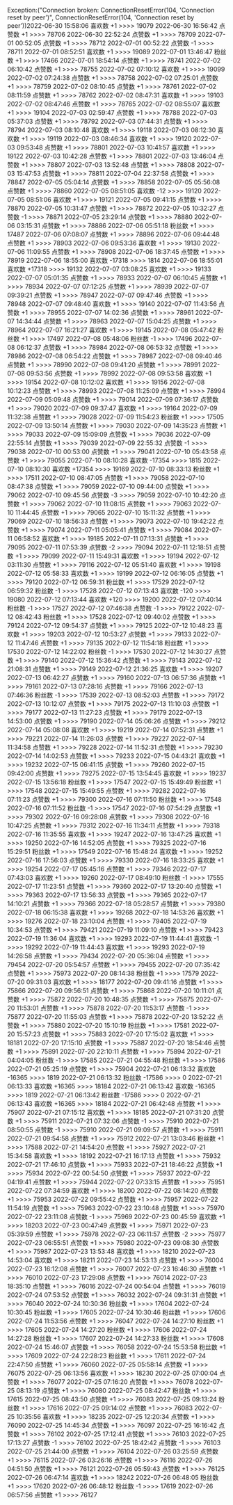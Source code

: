 Exception:("Connection broken: ConnectionResetError(104, 'Connection reset by peer')", ConnectionResetError(104, 'Connection reset by peer'))2022-06-30  15:58:06   喜欢数 +1 >>>> 19079
2022-06-30  16:56:42   点赞数 +1 >>>> 78706
2022-06-30  22:52:24   点赞数 +1 >>>> 78709
2022-07-01  00:52:05   点赞数 +1 >>>> 78712
2022-07-01  00:52:22   点赞数 -1 >>>> 78711
2022-07-01  08:52:51   喜欢数 +1 >>>> 19089
2022-07-01  13:46:47   粉丝数 +1 >>>> 17466
2022-07-01  18:54:14   点赞数 +1 >>>> 78741
2022-07-02  06:10:42   点赞数 +1 >>>> 78755
2022-07-02  07:10:12   喜欢数 +1 >>>> 19099
2022-07-02  07:24:38   点赞数 +1 >>>> 78758
2022-07-02  07:25:01   点赞数 +1 >>>> 78759
2022-07-02  08:10:45   点赞数 +1 >>>> 78761
2022-07-02  08:11:59   点赞数 +1 >>>> 78762
2022-07-02  08:47:31   喜欢数 +1 >>>> 19103
2022-07-02  08:47:46   点赞数 +1 >>>> 78765
2022-07-02  08:55:07   喜欢数 +1 >>>> 19104
2022-07-03  02:59:47   点赞数 +1 >>>> 78788
2022-07-03  05:37:03   点赞数 +1 >>>> 78792
2022-07-03  07:44:31   点赞数 +1 >>>> 78794
2022-07-03  08:10:48   喜欢数 +1 >>>> 19118
2022-07-03  08:12:30   喜欢数 +1 >>>> 19119
2022-07-03  08:46:34   喜欢数 +1 >>>> 19120
2022-07-03  09:53:48   点赞数 +1 >>>> 78801
2022-07-03  10:41:57   喜欢数 +1 >>>> 19122
2022-07-03  10:42:28   点赞数 +1 >>>> 78801
2022-07-03  13:46:04   点赞数 +1 >>>> 78807
2022-07-03  13:52:48   点赞数 +1 >>>> 78808
2022-07-03  15:47:53   点赞数 +1 >>>> 78811
2022-07-04  22:37:58   点赞数 +1 >>>> 78847
2022-07-05  05:04:14   点赞数 +1 >>>> 78858
2022-07-05  05:56:08   点赞数 +1 >>>> 78860
2022-07-05  08:51:05   喜欢数 -12 >>>> 19120
2022-07-05  08:51:06   喜欢数 +1 >>>> 19121
2022-07-05  09:41:15   点赞数 +1 >>>> 78870
2022-07-05  10:31:47   点赞数 +1 >>>> 78872
2022-07-05  10:32:27   点赞数 -1 >>>> 78871
2022-07-05  23:29:14   点赞数 +1 >>>> 78880
2022-07-06  03:15:31   点赞数 +1 >>>> 78886
2022-07-06  05:51:18   粉丝数 +1 >>>> 17487
2022-07-06  07:08:07   点赞数 +1 >>>> 78896
2022-07-06  09:44:48   点赞数 +1 >>>> 78903
2022-07-06  09:53:36   喜欢数 +1 >>>> 19130
2022-07-06  11:09:55   点赞数 +1 >>>> 78908
2022-07-06  18:37:45   点赞数 +1 >>>> 78919
2022-07-06  18:55:00   喜欢数 -17318 >>>> 1814
2022-07-06  18:55:01   喜欢数 +17318 >>>> 19132
2022-07-07  03:08:25   喜欢数 +1 >>>> 19133
2022-07-07  05:01:35   点赞数 +1 >>>> 78933
2022-07-07  06:10:45   点赞数 +1 >>>> 78934
2022-07-07  07:12:25   点赞数 +1 >>>> 78939
2022-07-07  09:39:21   点赞数 +1 >>>> 78947
2022-07-07  09:47:46   点赞数 +1 >>>> 78948
2022-07-07  09:48:40   喜欢数 +1 >>>> 19140
2022-07-07  11:43:56   点赞数 +1 >>>> 78955
2022-07-07  14:02:36   点赞数 +1 >>>> 78961
2022-07-07  14:34:44   点赞数 +1 >>>> 78963
2022-07-07  15:04:25   点赞数 +1 >>>> 78964
2022-07-07  16:21:27   喜欢数 +1 >>>> 19145
2022-07-08  05:47:42   粉丝数 +1 >>>> 17497
2022-07-08  05:48:06   粉丝数 -1 >>>> 17496
2022-07-08  06:12:37   点赞数 +1 >>>> 78984
2022-07-08  06:53:32   点赞数 +1 >>>> 78986
2022-07-08  06:54:22   点赞数 +1 >>>> 78987
2022-07-08  09:40:46   点赞数 +1 >>>> 78990
2022-07-08  09:41:20   点赞数 +1 >>>> 78991
2022-07-08  09:53:56   点赞数 +1 >>>> 78992
2022-07-08  09:53:58   喜欢数 +1 >>>> 19154
2022-07-08  10:12:02   喜欢数 +1 >>>> 19156
2022-07-08  10:12:23   点赞数 +1 >>>> 78993
2022-07-08  11:25:09   点赞数 +1 >>>> 78994
2022-07-09  05:09:48   点赞数 +1 >>>> 79014
2022-07-09  07:36:17   点赞数 +1 >>>> 79020
2022-07-09  09:37:47   喜欢数 +1 >>>> 19164
2022-07-09  11:32:38   点赞数 +1 >>>> 79028
2022-07-09  11:54:23   粉丝数 +1 >>>> 17505
2022-07-09  13:50:14   点赞数 +1 >>>> 79030
2022-07-09  14:35:23   点赞数 +1 >>>> 79033
2022-07-09  15:09:09   点赞数 +1 >>>> 79036
2022-07-09  22:55:14   点赞数 +1 >>>> 79039
2022-07-09  22:55:32   点赞数 -1 >>>> 79038
2022-07-10  00:53:00   点赞数 +1 >>>> 79041
2022-07-10  05:43:58   点赞数 +1 >>>> 79055
2022-07-10  08:10:28   喜欢数 -17354 >>>> 1815
2022-07-10  08:10:30   喜欢数 +17354 >>>> 19169
2022-07-10  08:33:13   粉丝数 +1 >>>> 17511
2022-07-10  08:47:05   点赞数 +1 >>>> 79058
2022-07-10  08:47:38   点赞数 +1 >>>> 79059
2022-07-10  09:44:00   点赞数 +1 >>>> 79062
2022-07-10  09:45:56   点赞数 -3 >>>> 79059
2022-07-10  10:42:20   点赞数 +1 >>>> 79062
2022-07-10  11:08:15   点赞数 +1 >>>> 79063
2022-07-10  11:44:45   点赞数 +1 >>>> 79065
2022-07-10  15:11:32   点赞数 +1 >>>> 79069
2022-07-10  18:56:33   点赞数 +1 >>>> 79073
2022-07-10  19:42:22   点赞数 +1 >>>> 79074
2022-07-11  05:05:41   点赞数 +1 >>>> 79084
2022-07-11  06:58:52   喜欢数 +1 >>>> 19185
2022-07-11  07:13:31   点赞数 +1 >>>> 79095
2022-07-11  07:53:39   点赞数 -2 >>>> 79094
2022-07-11  12:18:51   点赞数 +1 >>>> 79099
2022-07-11  15:49:31   喜欢数 +1 >>>> 19194
2022-07-12  03:11:30   点赞数 +1 >>>> 79116
2022-07-12  05:51:40   喜欢数 +1 >>>> 19198
2022-07-12  05:58:33   喜欢数 +1 >>>> 19199
2022-07-12  06:16:05   点赞数 +1 >>>> 79120
2022-07-12  06:59:31   粉丝数 +1 >>>> 17529
2022-07-12  06:59:32   粉丝数 -1 >>>> 17528
2022-07-12  07:13:43   喜欢数 -120 >>>> 19080
2022-07-12  07:13:44   喜欢数 +120 >>>> 19200
2022-07-12  07:40:14   粉丝数 -1 >>>> 17527
2022-07-12  07:46:38   点赞数 -1 >>>> 79122
2022-07-12  08:42:43   粉丝数 +1 >>>> 17528
2022-07-12  09:40:02   点赞数 +1 >>>> 79124
2022-07-12  09:54:37   点赞数 +1 >>>> 79125
2022-07-12  10:48:23   喜欢数 +1 >>>> 19203
2022-07-12  10:53:27   点赞数 +1 >>>> 79133
2022-07-12  11:47:46   点赞数 +1 >>>> 79135
2022-07-12  11:54:18   粉丝数 +1 >>>> 17530
2022-07-12  14:22:02   粉丝数 -1 >>>> 17530
2022-07-12  14:30:27   点赞数 +1 >>>> 79140
2022-07-12  15:36:42   点赞数 +1 >>>> 79143
2022-07-12  21:08:31   点赞数 +1 >>>> 79149
2022-07-12  21:36:25   喜欢数 +1 >>>> 19207
2022-07-13  06:42:27   点赞数 +1 >>>> 79160
2022-07-13  06:57:36   点赞数 +1 >>>> 79161
2022-07-13  07:28:16   点赞数 +1 >>>> 79166
2022-07-13  07:46:36   粉丝数 -1 >>>> 17539
2022-07-13  08:52:03   点赞数 +1 >>>> 79172
2022-07-13  10:12:07   点赞数 +1 >>>> 79175
2022-07-13  11:10:03   点赞数 +1 >>>> 79177
2022-07-13  11:27:23   点赞数 +1 >>>> 79179
2022-07-13  14:53:00   点赞数 +1 >>>> 79190
2022-07-14  05:06:26   点赞数 +1 >>>> 79212
2022-07-14  05:08:08   喜欢数 +1 >>>> 19219
2022-07-14  07:52:31   点赞数 +1 >>>> 79221
2022-07-14  11:26:03   点赞数 +1 >>>> 79227
2022-07-14  11:34:58   点赞数 +1 >>>> 79228
2022-07-14  11:52:31   点赞数 +1 >>>> 79230
2022-07-14  14:02:53   点赞数 +1 >>>> 79233
2022-07-15  04:43:21   喜欢数 +1 >>>> 19232
2022-07-15  06:41:15   点赞数 +1 >>>> 79260
2022-07-15  09:42:00   点赞数 +1 >>>> 79275
2022-07-15  13:54:45   喜欢数 +1 >>>> 19237
2022-07-15  13:56:18   粉丝数 +1 >>>> 17547
2022-07-15  15:49:49   粉丝数 +1 >>>> 17548
2022-07-15  15:49:55   点赞数 +1 >>>> 79282
2022-07-16  07:11:23   点赞数 +1 >>>> 79300
2022-07-16  07:11:50   粉丝数 +1 >>>> 17548
2022-07-16  07:11:52   粉丝数 -1 >>>> 17547
2022-07-16  07:54:29   点赞数 +1 >>>> 79302
2022-07-16  09:28:08   点赞数 +1 >>>> 79308
2022-07-16  10:47:25   点赞数 +1 >>>> 79312
2022-07-16  11:34:11   点赞数 +1 >>>> 79318
2022-07-16  11:35:55   喜欢数 +1 >>>> 19247
2022-07-16  13:47:25   喜欢数 +1 >>>> 19250
2022-07-16  14:52:05   点赞数 +1 >>>> 79325
2022-07-16  15:29:51   粉丝数 +1 >>>> 17549
2022-07-16  15:48:24   喜欢数 +1 >>>> 19252
2022-07-16  17:56:03   点赞数 +1 >>>> 79330
2022-07-16  18:33:25   喜欢数 +1 >>>> 19254
2022-07-17  05:45:16   点赞数 +1 >>>> 79346
2022-07-17  07:43:03   喜欢数 +1 >>>> 19260
2022-07-17  08:49:10   粉丝数 -1 >>>> 17555
2022-07-17  11:23:51   点赞数 +1 >>>> 79360
2022-07-17  13:20:40   点赞数 +1 >>>> 79363
2022-07-17  13:56:33   点赞数 +1 >>>> 79365
2022-07-17  14:10:21   点赞数 +1 >>>> 79366
2022-07-18  05:28:57   点赞数 +1 >>>> 79380
2022-07-18  06:15:38   喜欢数 +1 >>>> 19268
2022-07-18  14:53:26   喜欢数 +1 >>>> 19276
2022-07-18  23:10:04   点赞数 +1 >>>> 79405
2022-07-19  10:34:53   点赞数 +1 >>>> 79421
2022-07-19  11:09:10   点赞数 +1 >>>> 79423
2022-07-19  11:36:04   喜欢数 +1 >>>> 19293
2022-07-19  11:44:41   喜欢数 -1 >>>> 19292
2022-07-19  11:44:43   喜欢数 +1 >>>> 19293
2022-07-19  14:26:58   点赞数 +1 >>>> 79434
2022-07-20  05:36:04   点赞数 +1 >>>> 79454
2022-07-20  05:54:57   点赞数 +1 >>>> 79455
2022-07-20  07:35:42   点赞数 +1 >>>> 75973
2022-07-20  08:14:38   粉丝数 +1 >>>> 17579
2022-07-20  09:31:03   喜欢数 +1 >>>> 18177
2022-07-20  09:41:16   点赞数 +1 >>>> 75866
2022-07-20  09:56:51   点赞数 +1 >>>> 75868
2022-07-20  10:11:01   点赞数 +1 >>>> 75872
2022-07-20  10:48:35   点赞数 +1 >>>> 75875
2022-07-20  11:53:01   点赞数 +1 >>>> 75878
2022-07-20  11:53:17   点赞数 -1 >>>> 75877
2022-07-20  11:55:03   点赞数 +1 >>>> 75878
2022-07-20  13:52:22   点赞数 +1 >>>> 75880
2022-07-20  15:10:19   粉丝数 +1 >>>> 17581
2022-07-20  15:57:23   点赞数 +1 >>>> 75883
2022-07-20  17:15:02   喜欢数 +1 >>>> 18181
2022-07-20  17:15:10   点赞数 +1 >>>> 75887
2022-07-20  18:54:46   点赞数 +1 >>>> 75891
2022-07-20  22:10:11   点赞数 +1 >>>> 75894
2022-07-21  04:04:05   粉丝数 -1 >>>> 17585
2022-07-21  04:55:48   粉丝数 +1 >>>> 17586
2022-07-21  05:25:19   点赞数 +1 >>>> 75904
2022-07-21  06:13:32   喜欢数 -16365 >>>> 1819
2022-07-21  06:13:32   粉丝数 -17586 >>>> 0
2022-07-21  06:13:33   喜欢数 +16365 >>>> 18184
2022-07-21  06:13:42   喜欢数 -16365 >>>> 1819
2022-07-21  06:13:42   粉丝数 -17586 >>>> 0
2022-07-21  06:13:43   喜欢数 +16365 >>>> 18184
2022-07-21  06:42:48   点赞数 +1 >>>> 75907
2022-07-21  07:15:12   喜欢数 +1 >>>> 18185
2022-07-21  07:31:20   点赞数 +1 >>>> 75911
2022-07-21  07:32:06   点赞数 -1 >>>> 75910
2022-07-21  08:50:55   点赞数 -1 >>>> 75910
2022-07-21  09:09:57   点赞数 +1 >>>> 75911
2022-07-21  09:54:58   点赞数 +1 >>>> 75912
2022-07-21  13:03:46   粉丝数 +1 >>>> 17588
2022-07-21  14:54:20   点赞数 +1 >>>> 75927
2022-07-21  15:34:58   喜欢数 +1 >>>> 18192
2022-07-21  16:17:13   点赞数 +1 >>>> 75932
2022-07-21  17:46:10   点赞数 +1 >>>> 75933
2022-07-21  18:46:22   点赞数 +1 >>>> 75934
2022-07-22  00:54:50   点赞数 +1 >>>> 75937
2022-07-22  04:19:41   点赞数 +1 >>>> 75944
2022-07-22  07:33:15   点赞数 +1 >>>> 75951
2022-07-22  07:34:59   喜欢数 +1 >>>> 18200
2022-07-22  08:14:20   点赞数 +1 >>>> 75953
2022-07-22  09:55:42   点赞数 +1 >>>> 75957
2022-07-22  11:54:19   点赞数 +1 >>>> 75963
2022-07-22  23:10:48   点赞数 +1 >>>> 75970
2022-07-22  23:11:08   点赞数 -1 >>>> 75969
2022-07-23  00:45:59   喜欢数 +1 >>>> 18203
2022-07-23  00:47:49   点赞数 +1 >>>> 75971
2022-07-23  05:39:59   点赞数 +1 >>>> 75978
2022-07-23  06:11:57   点赞数 -2 >>>> 75977
2022-07-23  06:55:51   点赞数 +1 >>>> 75980
2022-07-23  09:08:30   点赞数 +1 >>>> 75987
2022-07-23  13:53:48   喜欢数 +1 >>>> 18210
2022-07-23  14:53:04   喜欢数 +1 >>>> 18211
2022-07-23  14:53:13   点赞数 +1 >>>> 76004
2022-07-23  16:12:08   点赞数 +1 >>>> 76007
2022-07-23  16:46:30   点赞数 +1 >>>> 76010
2022-07-23  17:29:08   点赞数 +1 >>>> 76014
2022-07-23  18:35:10   点赞数 +1 >>>> 76016
2022-07-24  00:54:04   点赞数 +1 >>>> 76019
2022-07-24  07:53:52   点赞数 +1 >>>> 76032
2022-07-24  09:31:31   点赞数 +1 >>>> 76040
2022-07-24  10:30:36   粉丝数 +1 >>>> 17604
2022-07-24  10:30:45   粉丝数 +1 >>>> 17605
2022-07-24  10:30:46   粉丝数 +1 >>>> 17606
2022-07-24  11:53:56   点赞数 +1 >>>> 76047
2022-07-24  14:27:10   粉丝数 +1 >>>> 17605
2022-07-24  14:27:20   粉丝数 +1 >>>> 17606
2022-07-24  14:27:28   粉丝数 +1 >>>> 17607
2022-07-24  14:27:33   粉丝数 +1 >>>> 17608
2022-07-24  15:46:07   点赞数 +1 >>>> 76058
2022-07-24  15:53:58   粉丝数 +1 >>>> 17609
2022-07-24  22:28:23   粉丝数 +1 >>>> 17611
2022-07-24  22:47:50   点赞数 +1 >>>> 76060
2022-07-25  05:58:14   点赞数 +1 >>>> 76075
2022-07-25  06:13:56   喜欢数 +1 >>>> 18230
2022-07-25  07:00:04   点赞数 +1 >>>> 76077
2022-07-25  07:16:20   点赞数 +1 >>>> 76078
2022-07-25  08:13:19   点赞数 +1 >>>> 76080
2022-07-25  08:42:47   粉丝数 +1 >>>> 17615
2022-07-25  08:43:50   点赞数 +1 >>>> 76083
2022-07-25  09:13:24   粉丝数 +1 >>>> 17616
2022-07-25  09:14:02   点赞数 +1 >>>> 76083
2022-07-25  10:35:56   喜欢数 +1 >>>> 18235
2022-07-25  12:20:34   点赞数 +1 >>>> 76090
2022-07-25  14:45:34   点赞数 +1 >>>> 76097
2022-07-25  16:16:42   点赞数 +1 >>>> 76102
2022-07-25  17:12:41   点赞数 +1 >>>> 76103
2022-07-25  17:13:27   点赞数 -1 >>>> 76102
2022-07-25  18:42:42   点赞数 -1 >>>> 76103
2022-07-25  21:44:00   点赞数 +1 >>>> 76104
2022-07-26  03:25:59   点赞数 +1 >>>> 76115
2022-07-26  03:26:16   点赞数 +1 >>>> 76116
2022-07-26  04:51:50   点赞数 +1 >>>> 76121
2022-07-26  05:59:43   点赞数 +1 >>>> 76125
2022-07-26  06:47:14   喜欢数 +1 >>>> 18242
2022-07-26  06:48:05   粉丝数 +1 >>>> 17620
2022-07-26  06:48:12   粉丝数 -1 >>>> 17619
2022-07-26  06:57:56   点赞数 +1 >>>> 76127
